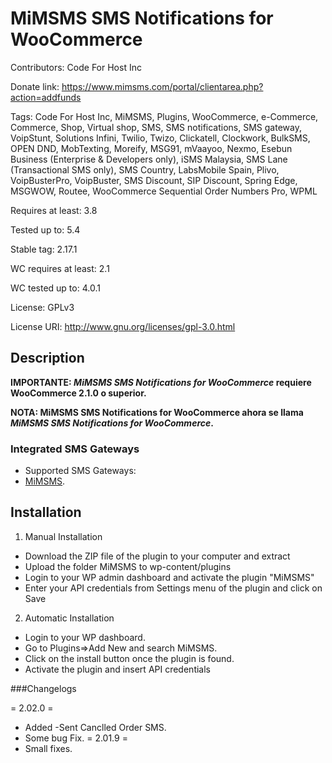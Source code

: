 # MiMSMS SMS Notifications for WooCommerce
Contributors: Code For Host Inc

Donate link: https://www.mimsms.com/portal/clientarea.php?action=addfunds

Tags: Code For Host Inc, MiMSMS, Plugins, WooCommerce, e-Commerce, Commerce, Shop, Virtual shop, SMS, SMS notifications, SMS gateway, VoipStunt, Solutions Infini, Twilio, Twizo, Clickatell, Clockwork, BulkSMS, OPEN DND, MobTexting, Moreify, MSG91, mVaayoo, Nexmo, Esebun Business (Enterprise & Developers only), iSMS Malaysia, SMS Lane (Transactional SMS only), SMS Country, LabsMobile Spain, Plivo, VoipBusterPro, VoipBuster, SMS Discount, SIP Discount, Spring Edge, MSGWOW, Routee, WooCommerce Sequential Order Numbers Pro, WPML

Requires at least: 3.8

Tested up to: 5.4

Stable tag: 2.17.1

WC requires at least: 2.1

WC tested up to: 4.0.1

License: GPLv3

License URI: http://www.gnu.org/licenses/gpl-3.0.html


## Description
**IMPORTANTE: *MiMSMS SMS Notifications for WooCommerce* requiere WooCommerce 2.1.0 o superior.**

**NOTA: MiMSMS SMS Notifications for WooCommerce ahora se llama *MiMSMS SMS Notifications for WooCommerce*.**



### Integrated SMS Gateways
* Supported SMS Gateways:
 * [MiMSMS](https://www.mimsms.com/).

## Installation
1. Manual Installation
 * Download the ZIP file of the plugin to your computer and extract 
 * Upload the folder MiMSMS to wp-content/plugins
 * Login to your WP admin dashboard and activate the plugin "MiMSMS"
 * Enter your API credentials from Settings menu of the plugin and click on Save
2. Automatic Installation
 * Login to your WP dashboard.
 * Go to Plugins=>Add New and search MiMSMS.
 * Click on the install button once the plugin is found.
 * Activate the plugin and insert API credentials
 
 ###Changelogs

= 2.02.0 =
* Added -Sent Canclled Order SMS.
* Some bug Fix.
= 2.01.9 =
* Small fixes.